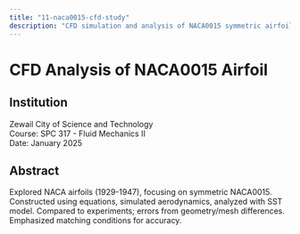 ```yaml
---
title: "11-naca0015-cfd-study"
description: "CFD simulation and analysis of NACA0015 symmetric airfoil using Ansys, C-grid mesh, and SST model. Compared results to experimental data at various angles of attack and Reynolds numbers. "
---
```

# CFD Analysis of NACA0015 Airfoil

## Institution
Zewail City of Science and Technology  
Course: SPC 317 - Fluid Mechanics II  
Date: January 2025

## Abstract
Explored NACA airfoils (1929-1947), focusing on symmetric NACA0015. Constructed using equations, simulated aerodynamics, analyzed with SST model. Compared to experiments; errors from geometry/mesh differences. Emphasized matching conditions for accuracy.



